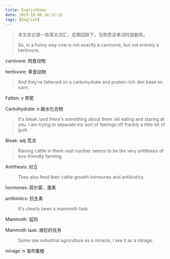 ```yaml
---
title: EnglishDemo
date: 2019-10-06 16:12:22
tags: [English]
---
```




> 本文会记录一些英文词汇，定期回顾下，当熟悉该单词时就删除。



>  So, in a funny way cow is not exactly a carnivore, but not entirely a herbivore.

carnivore: 肉食动物

herbivore: 草食动物

>  And they're fattened on a carbohydrate and protein rich diet base on corn.

Fatten: v 育肥

Carbohydrate: n 碳水化合物

> It's bleak /and there's something about them /all eating and staring at you. I am trying to separate my sort of feelings of/ frankly a little bit of guilt.

Bleak: adj 荒凉

> Raising cattle in there vast number seems to be the very antithesis of eco-friendly farming.

Antithesis: 对立

> They also feed their cattle growth hormones and antibiotics.

hormones: 荷尔蒙、激素

antibiotics: 抗生素

> It's clearly been a mammoth task

Mammoth: 猛犸

Mammoth task: 艰巨的任务

> Some see industrial agriculture as a miracle, i see it as a mirage.

mirage: n 海市蜃楼

